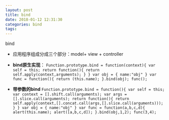 ```yaml
---
layout: post
title: bind
date: 2018-01-12 12:31:30
categories: bind
tags: 
---
```

bind
- 应用程序组成分成三个部分：model+ view + controller

- **bind原生实现**：
    `Function.prototype.bind = function(context){
        var self = this;
        return function(){
            return self.apply(context,arguments);
        }
    }
    var obj = {
        name:"obj"
    }
    var func = function(){
        return (this.name);
    }.bind(obj);
    func();
    `



- **带参数的bind**
`Function.prototype.bind = function(){
    var self = this;
    var context = [].shift.call(arguments);
    var args = [].slice.call(arguments);
    return function(){
        return self.apply(context,[].concat.call(args,[].slice.call(arguments)));
    }
}
var obj = {
    name:"obj"
}
var func = function(a,b,c,d){
    alert(this.name);
    alert([a,b,c,d]);
}.bind(obj,1,2);
func(3,4);
`

